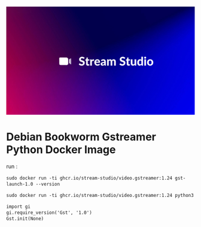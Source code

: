 ![Logo Stream Studio](docs/assets/banner.png)
# Debian Bookworm Gstreamer Python Docker Image

run : 
```
sudo docker run -ti ghcr.io/stream-studio/video.gstreamer:1.24 gst-launch-1.0 --version
```

```
sudo docker run -ti ghcr.io/stream-studio/video.gstreamer:1.24 python3
```

```
import gi 
gi.require_version('Gst', '1.0')
Gst.init(None)
```